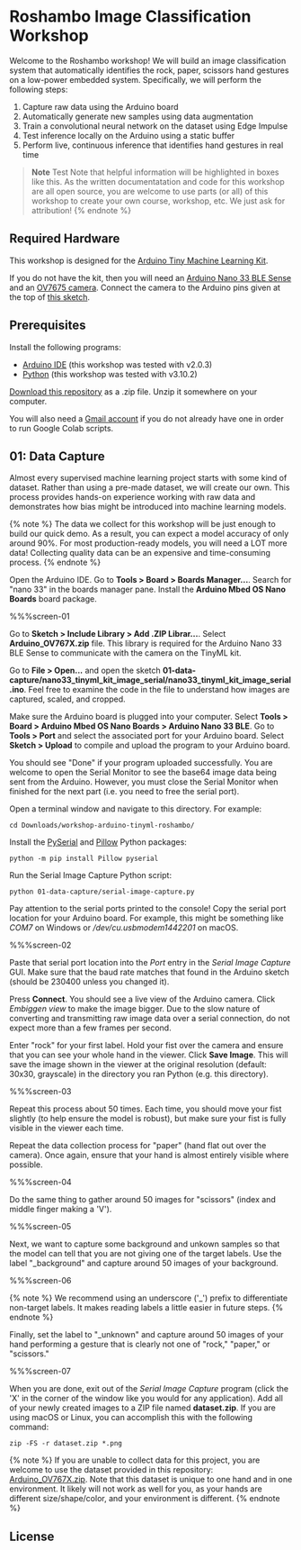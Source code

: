# Roshambo Image Classification Workshop

Welcome to the Roshambo workshop! We will build an image classification system that automatically identifies the rock, paper, scissors hand gestures on a low-power embedded system. Specifically, we will perform the following steps:

 1. Capture raw data using the Arduino board
 2. Automatically generate new samples using data augmentation
 3. Train a convolutional neural network on the dataset using Edge Impulse
 4. Test inference locally on the Arduino using a static buffer
 5. Perform live, continuous inference that identifies hand gestures in real time

> **Note**
> Test
Note that helpful information will be highlighted in boxes like this. As the written documentatation and code for this workshop are all open source, you are welcome to use parts (or all) of this workshop to create your own course, workshop, etc. We just ask for attribution!
{% endnote %}

## Required Hardware

This workshop is designed for the [Arduino Tiny Machine Learning Kit](https://store-usa.arduino.cc/products/arduino-tiny-machine-learning-kit).

If you do not have the kit, then you will need an [Arduino Nano 33 BLE Sense](https://store-usa.arduino.cc/products/arduino-nano-33-ble-sense) and an [OV7675 camera](https://www.arducam.com/products/camera-breakout-board/0-3mp-ov7675/). Connect the camera to the Arduino pins given at the top of [this sketch](01-data-capture/nano33_tinyml_kit_image_serial/nano33_tinyml_kit_image_serial.ino).

## Prerequisites

Install the following programs:

 * [Arduino IDE](https://www.arduino.cc/en/software) (this workshop was tested with v2.0.3)
 * [Python](https://www.python.org/downloads/) (this workshop was tested with v3.10.2)

[Download this repository](https://github.com/edgeimpulse/workshop-arduino-tinyml-roshambo/archive/refs/heads/main.zip) as a .zip file. Unzip it somewhere on your computer.

You will also need a [Gmail account](https://accounts.google.com/SignUp) if you do not already have one in order to run Google Colab scripts.

## 01: Data Capture

Almost every supervised machine learning project starts with some kind of dataset. Rather than using a pre-made dataset, we will create our own. This process provides hands-on experience working with raw data and demonstrates how bias might be introduced into machine learning models.

{% note %}
The data we collect for this workshop will be just enough to build our quick demo. As a result, you can expect a model accuracy of only around 90%. For most production-ready models, you will need a LOT more data! Collecting quality data can be an expensive and time-consuming process.
{% endnote %}

Open the Arduino IDE. Go to **Tools > Board > Boards Manager...**. Search for "nano 33" in the boards manager pane. Install the **Arduino Mbed OS Nano Boards** board package.

%%%screen-01

Go to **Sketch > Include Library > Add .ZIP Librar...**. Select **Arduino_OV767X.zip** file. This library is required for the Arduino Nano 33 BLE Sense to communicate with the camera on the TinyML kit.

Go to **File > Open...** and open the sketch **01-data-capture/nano33_tinyml_kit_image_serial/nano33_tinyml_kit_image_serial.ino**. Feel free to examine the code in the file to understand how images are captured, scaled, and cropped.

Make sure the Arduino board is plugged into your computer. Select **Tools > Board > Arduino Mbed OS Nano Boards > Arduino Nano 33 BLE**. Go to **Tools > Port** and select the associated port for your Arduino board. Select **Sketch > Upload** to compile and upload the program to your Arduino board.

You should see "Done" if your program uploaded successfully. You are welcome to open the Serial Monitor to see the base64 image data being sent from the Arduino. However, you must close the Serial Monitor when finished for the next part (i.e. you need to free the serial port).

Open a terminal window and navigate to this directory. For example:

```shell
cd Downloads/workshop-arduino-tinyml-roshambo/
```

Install the [PySerial](https://pyserial.readthedocs.io/en/latest/) and [Pillow](https://pillow.readthedocs.io/en/stable/) Python packages:

```shell
python -m pip install Pillow pyserial
```

Run the Serial Image Capture Python script:

```shell
python 01-data-capture/serial-image-capture.py
```

Pay attention to the serial ports printed to the console! Copy the serial port location for your Arduino board. For example, this might be something like *COM7* on Windows or */dev/cu.usbmodem1442201* on macOS.

%%%screen-02

Paste that serial port location into the *Port* entry in the *Serial Image Capture* GUI. Make sure that the baud rate matches that found in the Arduino sketch (should be 230400 unless you changed it).

Press **Connect**. You should see a live view of the Arduino camera. Click *Embiggen view* to make the image bigger. Due to the slow nature of converting and transmitting raw image data over a serial connection, do not expect more than a few frames per second.

Enter "rock" for your first label. Hold your fist over the camera and ensure that you can see your whole hand in the viewer. Click **Save Image**. This will save the image shown in the viewer at the original resolution (default: 30x30, grayscale) in the directory you ran Python (e.g. this directory).

%%%screen-03

Repeat this process about 50 times. Each time, you should move your fist slightly (to help ensure the model is robust), but make sure your fist is fully visible in the viewer each time.

Repeat the data collection process for "paper" (hand flat out over the camera). Once again, ensure that your hand is almost entirely visible where possible. 

%%%screen-04

Do the same thing to gather around 50 images for "scissors" (index and middle finger making a 'V').

%%%screen-05

Next, we want to capture some background and unkown samples so that the model can tell that you are not giving one of the target labels. Use the label "_background" and capture around 50 images of your background.

%%%screen-06

{% note %}
We recommend using an underscore ('_') prefix to differentiate non-target labels. It makes reading labels a little easier in future steps.
{% endnote %}

Finally, set the label to "_unknown" and capture around 50 images of your hand performing a gesture that is clearly not one of "rock," "paper," or "scissors."

%%%screen-07

When you are done, exit out of the *Serial Image Capture* program (click the 'X' in the corner of the window like you would for any application). Add all of your newly created images to a ZIP file named **dataset.zip**. If you are using macOS or Linux, you can accomplish this with the following command:

```shell
zip -FS -r dataset.zip *.png
```

{% note %}
If you are unable to collect data for this project, you are welcome to use the dataset provided in this repository: [Arduino_OV767X.zip](Arduino_OV767X.zip?raw=true). Note that this dataset is unique to one hand and in one environment. It likely will not work as well for you, as your hands are different size/shape/color, and your environment is different.
{% endnote %}

## License

